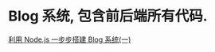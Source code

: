 # Blog 系统, 包含前后端所有代码.

[利用 Node.js 一步步搭建 Blog 系统(一)](https://github.com/xiaoyueguang/blog/blob/master/docs/1.md)